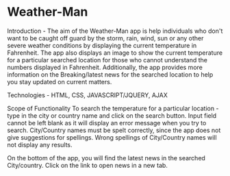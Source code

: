 # Weather-Man
Introduction - The aim of the Weather-Man app is help individuals who don't want to be caught off guard by the storm, rain, wind, sun or any other severe weather conditions by displaying the current temperature in Fahrenheit. The app also displays an image to show the current temperature for a particular searched location for those who cannot understand the numbers displayed in Fahrenheit. Additionally, the app provides more information on the Breaking/latest news for the searched location to help you stay updated on current matters. 

Technologies - HTML, CSS, JAVASCRIPT/JQUERY, AJAX

Scope of Functionality 
To search the temperature for a particular location - type in the city or country name and click on the search button.
Input field cannot be left blank as it will display an error message when you try to search. City/Country names must be spelt correctly, since the app does not give suggestions for spellings. Wrong spellings of City/Country names will not display any results. 

On the bottom of the app, you will find the latest news in the searched City/country. Click on the link to open news in a new tab. 
